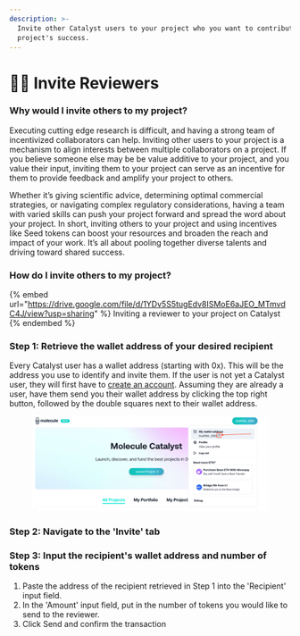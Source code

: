 ```yaml
---
description: >-
  Invite other Catalyst users to your project who you want to contribute to the
  project's success.
---
```


# 👩‍💻 Invite Reviewers

### Why would I invite others to my project?

Executing cutting edge research is difficult, and having a strong team of incentivized collaborators can help. Inviting other users to your project is a mechanism to align interests between multiple collaborators on a project. If you believe someone else may be be value additive to your project, and you value their input, inviting them to your project can serve as an incentive for them to provide feedback and amplify your project to others.&#x20;

Whether it’s giving scientific advice, determining optimal commercial strategies, or navigating complex regulatory considerations, having a team with varied skills can push your project forward and spread the word about your project. In short, inviting others to your project and using incentives like Seed tokens can boost your resources and broaden the reach and impact of your work. It’s all about pooling together diverse talents and driving toward shared success.

### How do I invite others to my project?

{% embed url="https://drive.google.com/file/d/1YDv5S5tugEdv8ISMoE6aJEO_MTmvdC4J/view?usp=sharing" %}
Inviting a reviewer to your project on Catalyst
{% endembed %}

### Step 1: Retrieve the wallet address of your desired recipient

Every Catalyst user has a wallet address (starting with 0x). This will be the address you use to identify and invite them. If the user is not yet a Catalyst user, they will first have to [create an account](https://docs.molecule.to/documentation/catalyst/getting-started-create-an-account). Assuming they are already a user, have them send you their wallet address by clicking the top right button, followed by the double squares next to their wallet address.&#x20;

<figure><img src="../../.gitbook/assets/image.png" alt=""><figcaption></figcaption></figure>

### Step 2: Navigate to the 'Invite' tab

### Step 3: Input the recipient's wallet address and number of tokens

1. Paste the address of the recipient retrieved in Step 1 into the 'Recipient' input field.&#x20;
2. In the 'Amount' input field, put in the number of tokens you would like to send to the reviewer.&#x20;
3. Click Send and confirm the transaction

